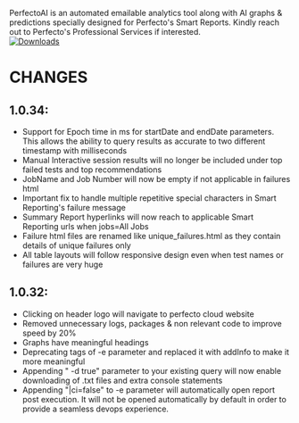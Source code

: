 PerfectoAI is an automated emailable analytics tool along with AI graphs & predictions specially designed for Perfecto's Smart Reports. Kindly reach out to Perfecto's Professional Services if interested.</br>
[![Downloads](https://pepy.tech/badge/perfectoai)](https://pepy.tech/project/perfectoai)

CHANGES
=======

1.0.34:
-------
- Support for Epoch time in ms for startDate and endDate parameters. This allows the ability to query results as accurate to two different timestamp with milliseconds
- Manual Interactive session results will no longer be included under top failed tests and top recommendations
- JobName and Job Number will now be empty if not applicable in failures html
- Important fix to handle multiple repetitive special characters in Smart Reporting's failure message
- Summary Report hyperlinks will now reach to applicable Smart Reporting urls when jobs=All Jobs
- Failure html files are renamed like unique_failures.html as they contain details of unique failures only
- All table layouts will follow responsive design even when test names or failures are very huge

1.0.32:
-------

- Clicking on header logo will navigate to perfecto cloud website
- Removed unnecessary logs, packages & non relevant code to improve speed by 20%
- Graphs have meaningful headings
- Deprecating tags of -e parameter and replaced it with addInfo to make it more meaningful
- Appending " -d true" parameter to your existing query will now enable downloading of .txt files and extra console statements
- Appending "|ci=false" to -e parameter will automatically open report post execution. It will not be opened automatically by default in order to provide a seamless devops experience.
